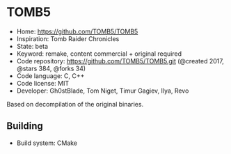 # TOMB5

- Home: https://github.com/TOMB5/TOMB5
- Inspiration: Tomb Raider Chronicles
- State: beta
- Keyword: remake, content commercial + original required
- Code repository: https://github.com/TOMB5/TOMB5.git (@created 2017, @stars 384, @forks 34)
- Code language: C, C++
- Code license: MIT
- Developer: Gh0stBlade, Tom Niget, Timur Gagiev, Ilya, Revo

Based on decompilation of the original binaries.

## Building

- Build system: CMake
